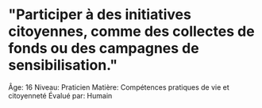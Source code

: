 # "Participer à des initiatives citoyennes, comme des collectes de fonds ou des campagnes de sensibilisation."

Âge: 16
Niveau: Praticien
Matière: Compétences pratiques de vie et citoyenneté
Évalué par: Humain